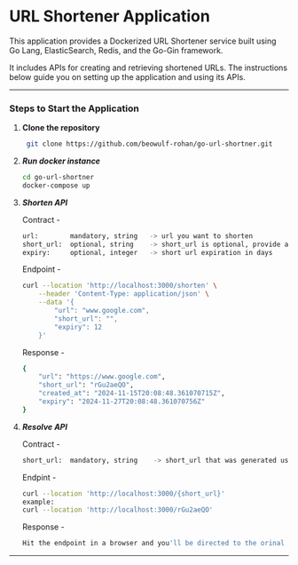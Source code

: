 # URL Shortener Application

This application provides a Dockerized URL Shortener service built using Go Lang, ElasticSearch, Redis, and the Go-Gin framework. 

It includes APIs for creating and retrieving shortened URLs. The instructions below guide you on setting up the application and using its APIs.

---

### Steps to Start the Application

1. **Clone the repository**
   ```bash
    git clone https://github.com/beowulf-rohan/go-url-shortner.git
   ```

2. ***Run docker instance***
    ```bash
    cd go-url-shortner
    docker-compose up
   ```

3. ***Shorten API***
    
    Contract -
    ```bash
    url:        mandatory, string   -> url you want to shorten
    short_url:  optional, string    -> short_url is optional, provide a custom short_url if needed
    expiry:     optional, integer   -> short url expiration in days
    ```
    
    Endpoint - 
    ```bash
    curl --location 'http://localhost:3000/shorten' \
        --header 'Content-Type: application/json' \
        --data '{
            "url": "www.google.com",
            "short_url": "",
            "expiry": 12
        }'
    ```

    Response - 
    ```bash
    {
        "url": "https://www.google.com",
        "short_url": "rGu2aeQO",
        "created_at": "2024-11-15T20:08:48.361070715Z",
        "expiry": "2024-11-27T20:08:48.361070756Z"
    }
    ```

4. ***Resolve API***

     Contract -
    ```bash
    short_url:  mandatory, string    -> short_url that was generated using shorten api
    ```

    Endpint - 
    ```bash
    curl --location 'http://localhost:3000/{short_url}'
    example:
    curl --location 'http://localhost:3000/rGu2aeQO'
    
    ```

    Response - 
    ```bash
    Hit the endpoint in a browser and you'll be directed to the orinal url.
    ```

---

